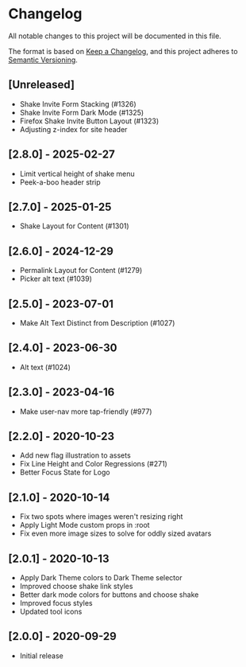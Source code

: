 # Changelog

All notable changes to this project will be documented in this file.

The format is based on [Keep a Changelog](https://keepachangelog.com/en/1.0.0/),
and this project adheres to [Semantic Versioning](https://semver.org/spec/v2.0.0.html).

## [Unreleased]

- Shake Invite Form Stacking (#1326)
- Shake Invite Form Dark Mode (#1325)
- Firefox Shake Invite Button Layout (#1323)
- Adjusting z-index for site header

## [2.8.0] - 2025-02-27

- Limit vertical height of shake menu
- Peek-a-boo header strip

## [2.7.0] - 2025-01-25

- Shake Layout for Content (#1301)

## [2.6.0] - 2024-12-29

- Permalink Layout for Content (#1279)
- Picker alt text (#1039)

## [2.5.0] - 2023-07-01

- Make Alt Text Distinct from Description (#1027)

## [2.4.0] - 2023-06-30

- Alt text (#1024)

## [2.3.0] - 2023-04-16

- Make user-nav more tap-friendly (#977)

## [2.2.0] - 2020-10-23

- Add new flag illustration to assets
- Fix Line Height and Color Regressions (#271)
- Better Focus State for Logo

## [2.1.0] - 2020-10-14

- Fix two spots where images weren't resizing right
- Apply Light Mode custom props in :root
- Fix even more image sizes to solve for oddly sized avatars

## [2.0.1] - 2020-10-13

- Apply Dark Theme colors to Dark Theme selector
- Improved choose shake link styles
- Better dark mode colors for buttons and choose shake
- Improved focus styles
- Updated tool icons

## [2.0.0] - 2020-09-29

- Initial release
